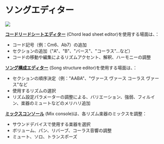 # ソングエディター

![](https://files.gitbook.com/v0/b/gitbook-x-prod.appspot.com/o/spaces%2F-MQE7B7yjVY3xzlsorS4-887967055%2Fuploads%2Fe6fKs8ElffCob6Lv3LeQ%2FFullEditorsText.png?alt=media\&token=48c3aa29-4cd4-4344-a35e-a81e47405fb2)

&#x20; [**コードリードシートエディター**](chord-lead-sheet.md) (Chord lead sheet editor)を使用する場面は、：

* コード記号（例：Cm6、Ab7）の追加
* セクションの追加（"A"、"B"、"バース"、"コーラス"...など）
* コードの移動や編集によるリズムアクセント、解釈、ハーモニーの調整

[**ソング構成エディター**](song-structure.md) (Song structure editor)を使用する場面は、：

* セクションの順序決定（例："AABA"、"ヴァース ヴァース コーラス ヴァース"など&#x20;
* 使用するリズムの選択&#x20;
* リズム設定パラメーターの調整による、バリエーション、強弱、フィルイン、楽器のミュートなどのメリハリ追加

[**ミックスコンソール**](mix-console.md) (Mix console)は、各リズム楽器のミックスを調整：

* サウンドデバイスで使用する楽器を選択
* ボリューム、パン、リバーブ、コーラス音響の調整&#x20;
* ミュート、ソロ、トランスポーズ
